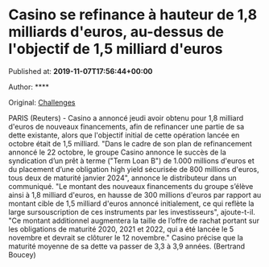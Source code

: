
# Casino se refinance à hauteur de 1,8 milliards d'euros, au-dessus de l'objectif de 1,5 milliard d'euros

Published at: **2019-11-07T17:56:44+00:00**

Author: ****

Original: [Challenges](https://www.challenges.fr/finance-et-marche/casino-se-refinance-a-hauteur-de-1-8-milliards-d-euros-au-dessus-de-l-objectif-de-1-5-milliard-d-euros_683715)

PARIS (Reuters) - Casino a annoncé jeudi avoir obtenu pour 1,8 milliard d'euros de nouveaux financements, afin de refinancer une partie de sa dette existante, alors que l'objectif initial de cette opération lancée en octobre était de 1,5 milliard.
"Dans le cadre de son plan de refinancement annoncé le 22 octobre, le groupe Casino annonce le succès de la syndication d’un prêt à terme ("Term Loan B") de 1.000 millions d'euros et du placement d’une obligation high yield sécurisée de 800 millions d'euros, tous deux de maturité janvier 2024", annonce le distributeur dans un communiqué.
"Le montant des nouveaux financements du groupe s’élève ainsi à 1,8 milliard d'euros, en hausse de 300 millions d'euros par rapport au montant cible de 1,5 milliard d'euros annoncé initialement, ce qui reflète la large sursouscription de ces instruments par les investisseurs", ajoute-t-il.
"Ce montant additionnel augmentera la taille de l’offre de rachat portant sur les obligations de maturité 2020, 2021 et 2022, qui a été lancée le 5 novembre et devrait se clôturer le 12 novembre."
Casino précise que la maturité moyenne de sa dette va passer de 3,3 à 3,9 années.
(Bertrand Boucey)
